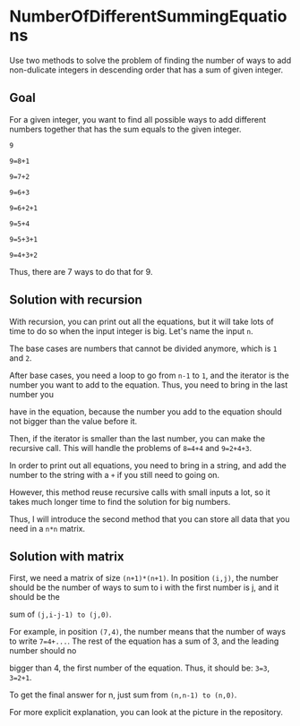 # NumberOfDifferentSummingEquations

Use two methods to solve the problem of finding the number of ways to add non-dulicate integers in descending order that has a sum of given integer.

## Goal

For a given integer, you want to find all possible ways to add different numbers together that has the sum equals to the given integer.

`9`

`9=8+1`

`9=7+2`

`9=6+3`

`9=6+2+1`

`9=5+4`

`9=5+3+1`

`9=4+3+2`

Thus, there are 7 ways to do that for 9.

## Solution with recursion

With recursion, you can print out all the equations, but it will take lots of time to do so when the input integer is big. Let's name the input `n`.

The base cases are numbers that cannot be divided anymore, which is `1` and `2`.

After base cases, you need a loop to go from `n-1` to `1`, and the iterator is the number you want to add to the equation. Thus, you need to bring in the last number you 

have in the equation, because the number you add to the equation should not bigger than the value before it.

Then, if the iterator is smaller than the last number, you can make the recursive call. This will handle the problems of `8=4+4` and `9=2+4+3`.

In order to print out all equations, you need to bring in a string, and add the number to the string with a `+` if you still need to going on.

However, this method reuse recursive calls with small inputs a lot, so it takes much longer time to find the solution for big numbers.

Thus, I will introduce the second method that you can store all data that you need in a `n*n` matrix.

## Solution with matrix

First, we need a matrix of size `(n+1)*(n+1)`. In position `(i,j)`, the number should be the number of ways to sum to i with the first number is j, and it should be the 

sum of `(j,i-j-1) to (j,0)`. 

For example, in position `(7,4)`, the number means that the number of ways to write `7=4+...`. The rest of the equation has a sum of 3, and the leading number should no

bigger than 4, the first number of the equation. Thus, it should be: `3=3`, `3=2+1`. 

To get the final answer for n, just sum from `(n,n-1) to (n,0)`. 

For more explicit explanation, you can look at the picture in the repository. 
